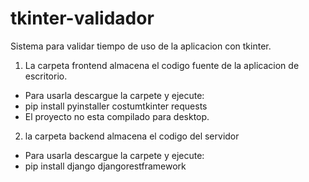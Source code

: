 # tkinter-validador

Sistema para validar tiempo de uso de la aplicacion con tkinter.

1. La carpeta frontend almacena el codigo fuente de la aplicacion de escritorio.
- Para usarla descargue la carpete y ejecute: 
- pip install pyinstaller costumtkinter requests
- El proyecto no esta compilado para desktop.

2. la carpeta backend almacena el codigo del servidor 
- Para usarla descargue la carpete y ejecute: 
- pip install django djangorestframework